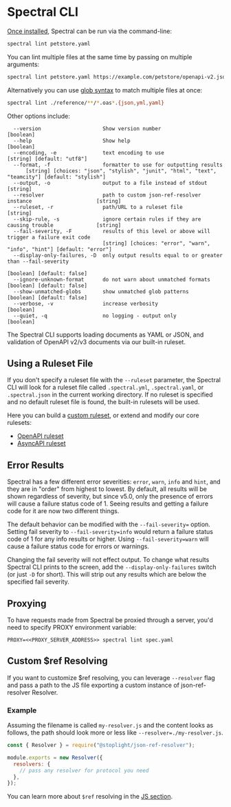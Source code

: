 # Spectral CLI

[Once installed](../getting-started/2-installation.md), Spectral can be run via the command-line:

```bash
spectral lint petstore.yaml
```

You can lint multiple files at the same time by passing on multiple arguments:

```bash
spectral lint petstore.yaml https://example.com/petstore/openapi-v2.json https://example.com/todos/openapi-v3.json
```

Alternatively you can use [glob syntax](https://github.com/mrmlnc/fast-glob#basic-syntax) to match multiple files at once:

```bash
spectral lint ./reference/**/*.oas*.{json,yml,yaml}
```

Other options include:

```text
  --version                    Show version number                                          [boolean]
  --help                       Show help                                                    [boolean]
  --encoding, -e               text encoding to use                        [string] [default: "utf8"]
  --format, -f                 formatter to use for outputting results
      [string] [choices: "json", "stylish", "junit", "html", "text", "teamcity"] [default: "stylish"]
  --output, -o                 output to a file instead of stdout                            [string]
  --resolver                   path to custom json-ref-resolver instance                     [string]
  --ruleset, -r                path/URL to a ruleset file                                    [string]
  --skip-rule, -s              ignore certain rules if they are causing trouble              [string]
  --fail-severity, -F          results of this level or above will trigger a failure exit code
                               [string] [choices: "error", "warn", "info", "hint"] [default: "error"]
  --display-only-failures, -D  only output results equal to or greater than --fail-severity
                                                                           [boolean] [default: false]
  --ignore-unknown-format      do not warn about unmatched formats         [boolean] [default: false]
  --show-unmatched-globs       show unmatched glob patterns                [boolean] [default: false]
  --verbose, -v                increase verbosity                                           [boolean]
  --quiet, -q                  no logging - output only                                     [boolean]
```

The Spectral CLI supports loading documents as YAML or JSON, and validation of OpenAPI v2/v3 documents via our built-in ruleset.

## Using a Ruleset File

If you don't specify a ruleset file with the `--ruleset` parameter, the Spectral CLI will look for a ruleset file called `.spectral.yml`, `.spectral.yaml`, or `.spectral.json` in the current working directory. If no ruleset is specified and no default ruleset file is found, the built-in rulesets will be used.

Here you can build a [custom ruleset](../getting-started/3-rulesets.md), or extend and modify our core rulesets:

- [OpenAPI ruleset](../reference/openapi-rules.md)
- [AsyncAPI ruleset](../reference/asyncapi-rules.md)

## Error Results

Spectral has a few different error severities: `error`, `warn`, `info` and `hint`, and they are in "order" from highest to lowest. By default, all results will be shown regardless of severity, but since v5.0, only the presence of errors will cause a failure status code of 1. Seeing results and getting a failure code for it are now two different things.

The default behavior can be modified with the `--fail-severity=` option. Setting fail severity to `--fail-severity=info` would return a failure status code of 1 for any info results or higher. Using `--fail-severity=warn` will cause a failure status code for errors or warnings.

Changing the fail severity will not effect output. To change what results Spectral CLI prints to the screen, add the `--display-only-failures` switch (or just `-D` for short). This will strip out any results which are below the specified fail severity.

## Proxying

To have requests made from Spectral be proxied through a server, you'd need to specify PROXY environment variable:

`PROXY=<<PROXY_SERVER_ADDRESS>> spectral lint spec.yaml`

## Custom \$ref Resolving

If you want to customize \$ref resolving, you can leverage `--resolver` flag and pass a path to the JS file exporting a custom instance of json-ref-resolver Resolver.

### Example

Assuming the filename is called `my-resolver.js` and the content looks as follows, the path should look more or less like `--resolver=./my-resolver.js`.

```js
const { Resolver } = require("@stoplight/json-ref-resolver");

module.exports = new Resolver({
  resolvers: {
    // pass any resolver for protocol you need
  },
});
```

You can learn more about `$ref` resolving in the [JS section](./3-javascript.md#using-custom-resolver).
